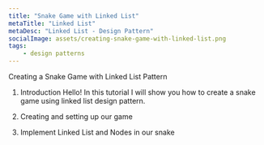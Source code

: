 ```yaml
---
title: "Snake Game with Linked List"
metaTitle: "Linked List"
metaDesc: "Linked List - Design Pattern"
socialImage: assets/creating-snake-game-with-linked-list.png
tags:
    - design patterns
---
```


Creating a Snake Game with Linked List Pattern

1. Introduction
Hello! In this tutorial I will show you how to create a snake game using linked list design pattern.

2. Creating and setting up our game

3. Implement Linked List and Nodes in our snake